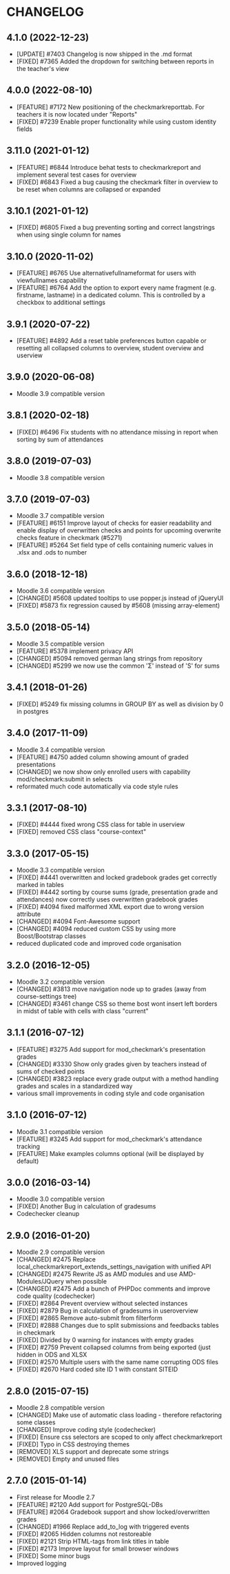 CHANGELOG
=========

4.1.0 (2022-12-23)
------------------
* [UPDATE] #7403 Changelog is now shipped in the .md format
* [FIXED] #7365 Added the dropdown for switching between reports in the teacher's view

4.0.0 (2022-08-10)
------------------
* [FEATURE] #7172 New positioning of the checkmarkreporttab. For teachers it is now located under "Reports"
* [FIXED] #7239 Enable proper functionality while using custom identity fields

3.11.0 (2021-01-12)
------------------
* [FEATURE] #6844 Introduce behat tests to checkmarkreport and implement several test cases for overview
* [FIXED] #6843 Fixed a bug causing the checkmark filter in overview to be reset when
                columns are collapsed or expanded

3.10.1 (2021-01-12)
------------------
* [FIXED] #6805 Fixed a bug preventing sorting and correct langstrings when using
                single column for names

3.10.0 (2020-11-02)
------------------
* [FEATURE] #6765 Use alternativefullnameformat for users with viewfullnames capability
* [FEATURE] #6764 Add the option to export every name fragment (e.g. firstname, lastname)
                  in a dedicated column. This is controlled by a checkbox to additional settings

3.9.1 (2020-07-22)
------------------
* [FEATURE] #4892 Add a reset table preferences button capable or resetting all collapsed columns
                  to overview, student overview and userview

3.9.0 (2020-06-08)
------------------
* Moodle 3.9 compatible version

3.8.1 (2020-02-18)
------------------
* [FIXED] #6496 Fix students with no attendance missing in report when sorting by sum of attendances

3.8.0 (2019-07-03)
------------------
* Moodle 3.8 compatible version


3.7.0 (2019-07-03)
------------------

* Moodle 3.7 compatible version
* [FEATURE] #6151 Improve layout of checks for easier readability and enable display of overwritten checks and points for upcoming overwrite checks feature in checkmark (#5271)
* [FEATURE] #5264 Set field type of cells containing numeric values in .xlsx and .ods to number

3.6.0 (2018-12-18)
------------------

* Moodle 3.6 compatible version
* [CHANGED] #5608 updated tooltips to use popper.js instead of jQueryUI
* [FIXED] #5873 fix regression caused by #5608 (missing array-element)


3.5.0 (2018-05-14)
------------------

* Moodle 3.5 compatible version
* [FEATURE] #5378 implement privacy API
* [CHANGED] #5094 removed german lang strings from repository
* [CHANGED] #5299 we now use the common 'Σ' instead of 'S' for sums


3.4.1 (2018-01-26)
------------------

* [FIXED] #5249 fix missing columns in GROUP BY as well as division by 0 in postgres


3.4.0 (2017-11-09)
------------------

* Moodle 3.4 compatible version
* [FEATURE] #4750 added column showing amount of graded presentations
* [CHANGED] we now show only enrolled users with capability mod/checkmark:submit in selects
* reformated much code automatically via code style rules


3.3.1 (2017-08-10)
------------------
* [FIXED] #4444 fixed wrong CSS class for table in userview
* [FIXED] removed CSS class "course-context"


3.3.0 (2017-05-15)
------------------
* Moodle 3.3 compatible version
* [FIXED] #4441 overwritten and locked gradebook grades get correctly marked in tables
* [FIXED] #4442 sorting by course sums (grade, presentation grade and attendances) now correctly uses overwritten gradebook grades
* [FIXED] #4094 fixed malformed XML export due to wrong version attribute
* [CHANGED] #4094 Font-Awesome support
* [CHANGED] #4094 reduced custom CSS by using more Boost/Bootstrap classes
* reduced duplicated code and improved code organisation


3.2.0 (2016-12-05)
------------------

* Moodle 3.2 compatible version
* [CHANGED] #3813 move navigation node up to grades (away from course-settings tree)
* [CHANGED] #3461 change CSS so theme bost wont insert left borders in midst of table with cells with class "current"

3.1.1 (2016-07-12)
------------------

* [FEATURE] #3275 Add support for mod_checkmark's presentation grades
* [CHANGED] #3330 Show only grades given by teachers instead of sums of checked points
* [CHANGED] #3823 replace every grade output with a method handling grades and scales in a standardized way
* various small improvements in coding style and code organisation


3.1.0 (2016-07-12)
------------------

* Moodle 3.1 compatible version
* [FEATURE] #3245 Add support for mod_checkmark's attendance tracking
* [FEATURE] Make examples columns optional (will be displayed by default)


3.0.0 (2016-03-14)
------------------

* Moodle 3.0 compatible version
* [FIXED] Another Bug in calculation of gradesums
* Codechecker cleanup


2.9.0 (2016-01-20)
------------------

* Moodle 2.9 compatible version
* [CHANGED] #2475 Replace local_checkmarkreport_extends_settings_navigation with unified API
* [CHANGED] #2475 Rewrite JS as AMD modules and use AMD-Modules/JQuery when possible
* [CHANGED] #2475 Add a bunch of PHPDoc comments and improve code quality (codechecker)
* [FIXED] #2864 Prevent overview without selected instances
* [FIXED] #2879 Bug in calculation of gradesums in useroverview
* [FIXED] #2865 Remove auto-submit from filterform
* [FIXED] #2888 Changes due to split submissions and feedbacks tables in checkmark
* [FIXED] Divided by 0 warning for instances with empty grades
* [FIXED] #2759 Prevent collapsed columns from being exported (just hidden in ODS and XLSX
* [FIXED] #2570 Multiple users with the same name corrupting ODS files
* [FIXED] #2670 Hard coded site ID 1 with constant SITEID


2.8.0 (2015-07-15)
------------------

* Moodle 2.8 compatible version
* [CHANGED] Make use of automatic class loading - therefore refactoring some classes
* [CHANGED] Improve coding style (codechecker)
* [FIXED] Ensure css selectors are scoped to only affect checkmarkreport
* [FIXED] Typo in CSS destroying themes
* [REMOVED] XLS support and deprecate some strings
* [REMOVED] Empty and unused files


2.7.0 (2015-01-14)
------------------

* First release for Moodle 2.7
* [FEATURE] #2120 Add support for PostgreSQL-DBs
* [FEATURE] #2064 Gradebook support and show locked/overwritten grades
* [CHANGED] #1966 Replace add_to_log with triggered events
* [FIXED] #2065 Hidden columns not restoreable
* [FIXED] #2121 Strip HTML-tags from link titles in table
* [FIXED] #2173 Improve layout for small browser windows
* [FIXED] Some minor bugs
* Improved logging
